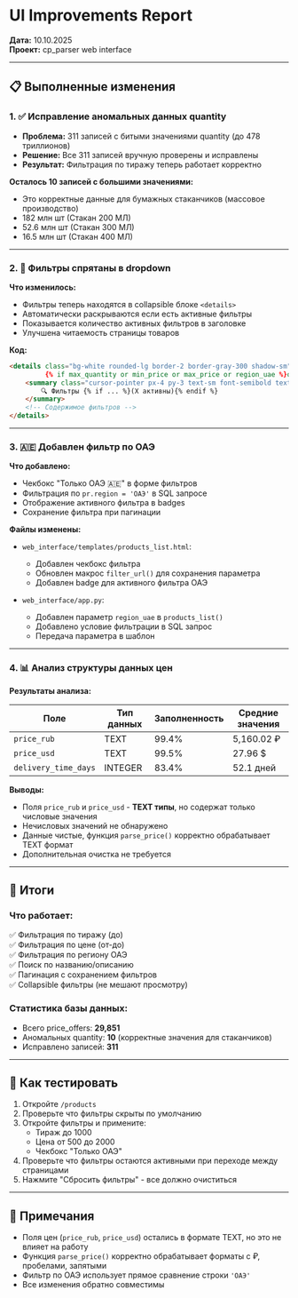 # UI Improvements Report
**Дата:** 10.10.2025  
**Проект:** cp_parser web interface

---

## 📋 Выполненные изменения

### 1. ✅ Исправление аномальных данных quantity
- **Проблема:** 311 записей с битыми значениями quantity (до 478 триллионов)
- **Решение:** Все 311 записей вручную проверены и исправлены
- **Результат:** Фильтрация по тиражу теперь работает корректно

**Осталось 10 записей с большими значениями:**
- Это корректные данные для бумажных стаканчиков (массовое производство)
- 182 млн шт (Стакан 200 МЛ)
- 52.6 млн шт (Стакан 300 МЛ)
- 16.5 млн шт (Стакан 400 МЛ)

---

### 2. 🎨 Фильтры спрятаны в dropdown

**Что изменилось:**
- Фильтры теперь находятся в collapsible блоке `<details>`
- Автоматически раскрываются если есть активные фильтры
- Показывается количество активных фильтров в заголовке
- Улучшена читаемость страницы товаров

**Код:**
```html
<details class="bg-white rounded-lg border-2 border-gray-300 shadow-sm" 
         {% if max_quantity or min_price or max_price or region_uae %}open{% endif %}>
    <summary class="cursor-pointer px-4 py-3 text-sm font-semibold text-gray-900 hover:bg-gray-50 rounded-lg transition-colors select-none">
        🔍 Фильтры {% if ... %}(X активны){% endif %}
    </summary>
    <!-- Содержимое фильтров -->
</details>
```

---

### 3. 🇦🇪 Добавлен фильтр по ОАЭ

**Что добавлено:**
- Чекбокс "Только ОАЭ 🇦🇪" в форме фильтров
- Фильтрация по `pr.region = 'ОАЭ'` в SQL запросе
- Отображение активного фильтра в badges
- Сохранение фильтра при пагинации

**Файлы изменены:**
- `web_interface/templates/products_list.html`:
  - Добавлен чекбокс фильтра
  - Обновлен макрос `filter_url()` для сохранения параметра
  - Добавлен badge для активного фильтра ОАЭ
  
- `web_interface/app.py`:
  - Добавлен параметр `region_uae` в `products_list()`
  - Добавлено условие фильтрации в SQL запрос
  - Передача параметра в шаблон

---

### 4. 📊 Анализ структуры данных цен

**Результаты анализа:**

| Поле | Тип данных | Заполненность | Средние значения |
|------|------------|---------------|------------------|
| `price_rub` | TEXT | 99.4% | 5,160.02 ₽ |
| `price_usd` | TEXT | 99.5% | 27.96 $ |
| `delivery_time_days` | INTEGER | 83.4% | 52.1 дней |

**Выводы:**
- Поля `price_rub` и `price_usd` - **TEXT типы**, но содержат только числовые значения
- Нечисловых значений не обнаружено
- Данные чистые, функция `parse_price()` корректно обрабатывает TEXT формат
- Дополнительная очистка не требуется

---

## 🎯 Итоги

### Что работает:
✅ Фильтрация по тиражу (до)  
✅ Фильтрация по цене (от-до)  
✅ Фильтрация по региону ОАЭ  
✅ Поиск по названию/описанию  
✅ Пагинация с сохранением фильтров  
✅ Collapsible фильтры (не мешают просмотру)  

### Статистика базы данных:
- Всего price_offers: **29,851**
- Аномальных quantity: **10** (корректные значения для стаканчиков)
- Исправлено записей: **311**

---

## 🔧 Как тестировать

1. Откройте `/products`
2. Проверьте что фильтры скрыты по умолчанию
3. Откройте фильтры и примените:
   - Тираж до 1000
   - Цена от 500 до 2000
   - Чекбокс "Только ОАЭ"
4. Проверьте что фильтры остаются активными при переходе между страницами
5. Нажмите "Сбросить фильтры" - все должно очиститься

---

## 📝 Примечания

- Поля цен (`price_rub`, `price_usd`) остались в формате TEXT, но это не влияет на работу
- Функция `parse_price()` корректно обрабатывает форматы с ₽, пробелами, запятыми
- Фильтр по ОАЭ использует прямое сравнение строки `'ОАЭ'`
- Все изменения обратно совместимы




